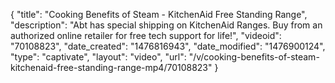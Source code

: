 {
    "title": "Cooking Benefits of Steam - KitchenAid Free Standing Range",
    "description": "Abt has special shipping on KitchenAid Ranges. Buy from an authorized online retailer for free tech support for life!",
    "videoid": "70108823",
    "date_created": "1476816943",
    "date_modified": "1476900124",
    "type": "captivate",
    "layout": "video",
    "url": "\/v\/cooking-benefits-of-steam-kitchenaid-free-standing-range-mp4\/70108823"
}